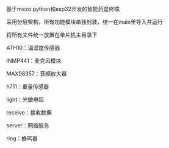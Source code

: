 基于micro python和esp32开发的智能药盒终端

采用分层架构，所有功能模块单独封装，统一在main里导入并运行

将所有文件统一放置在单片机主目录下

ATH10：温湿度传感器

INMP441：麦克风模块

MAX98357：音频放大器

h711：重量传感器

light：光敏电阻

receive：接收数据

server：网络服务

ring：蜂鸣器
